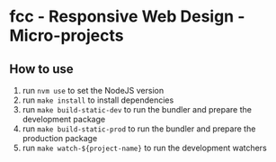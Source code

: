 # fcc - Responsive Web Design - Micro-projects

## How to use
1. run `nvm use` to set the NodeJS version
2. run `make install` to install dependencies
3. run `make build-static-dev` to run the bundler and prepare the development package
4. run `make build-static-prod` to run the bundler and prepare the production package
5. run `make watch-${project-name}` to run the development watchers
